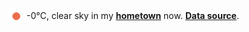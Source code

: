 <img src="assets/weather.png?hour=2025-02-05-07" alt="clear sky" width="25" height="25" style="vertical-align:middle;position:relative;top:-1pt;"/> -0&deg;C, clear sky in my [**hometown**](https://en.wikipedia.org/wiki/Beijing) now. [**Data source**](https://openweathermap.org/).
